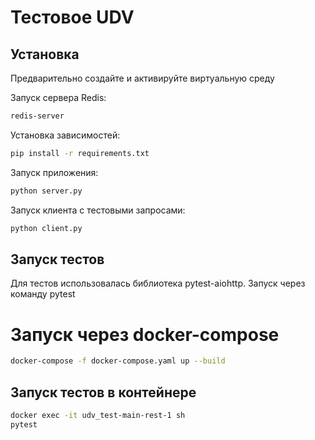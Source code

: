 # Тестовое UDV
## Установка

Предварительно создайте и активируйте виртуальную среду

Запуск сервера Redis:
```sh
redis-server
```

Установка зависимостей:
```sh
pip install -r requirements.txt
```

Запуск приложения:
```sh
python server.py
```

Запуск клиента с тестовыми запросами:
```sh
python client.py
```

## Запуск тестов

Для тестов использовалась библиотека pytest-aiohttp. Запуск через команду pytest

# Запуск через docker-compose

```sh
docker-compose -f docker-compose.yaml up --build
```

## Запуск тестов в контейнере
```sh
docker exec -it udv_test-main-rest-1 sh
pytest
```
